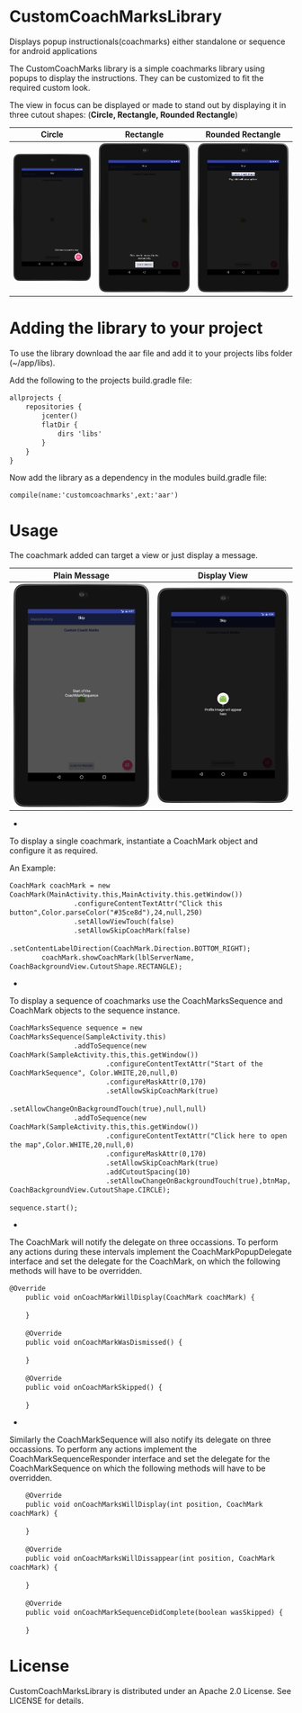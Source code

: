 # CustomCoachMarksLibrary
Displays popup instructionals(coachmarks) either standalone or sequence for android applications

The CustomCoachMarks library is a simple coachmarks library using popups to display the instructions. They can be customized to fit the required custom look.

The view in focus can be displayed or made to stand out by displaying it in three cutout shapes:
(**Circle, Rectangle, Rounded Rectangle**)

| Circle | Rectangle | Rounded Rectangle |
| --- | --- | --- |
| ![Circle style customcoachmarkslibrary](./CoachMarks5.png) | ![Rectangle style customcoachmarkslibrary](./CoachMarks4.png) | ![Rounded Rectangle style customcoachmarkslibrary](./CoachMarks2.png) |



Adding the library to your project
===
To use the library download the aar file and add it to your projects libs folder (~/app/libs).

Add the following to the projects build.gradle file:
~~~
allprojects {
    repositories {
        jcenter()
        flatDir {
            dirs 'libs'
        }
    }
}
~~~


Now add the library as a dependency in the modules build.gradle file:
~~~
compile(name:'customcoachmarks',ext:'aar')
~~~

Usage
===
The coachmark added can target a view or just display a message.

| Plain Message | Display View |
| --- | --- |
| ![Plain Message style customcoachmarkslibrary](./CoachMarks1.png) | ![Display View style customcoachmarkslibrary](./CoachMarks3.png) |

-
To display a single coachmark, instantiate a CoachMark object and configure it as required.

An Example:
~~~
CoachMark coachMark = new CoachMark(MainActivity.this,MainActivity.this.getWindow())
                .configureContentTextAttr("Click this button",Color.parseColor("#35ce8d"),24,null,250)
                .setAllowViewTouch(false)
                .setAllowSkipCoachMark(false)
                .setContentLabelDirection(CoachMark.Direction.BOTTOM_RIGHT);
        coachMark.showCoachMark(lblServerName, CoachBackgroundView.CutoutShape.RECTANGLE);
~~~


-
To display a sequence of coachmarks use the CoachMarksSequence and CoachMark objects to the sequence instance.

~~~
CoachMarksSequence sequence = new CoachMarksSequence(SampleActivity.this)
                .addToSequence(new CoachMark(SampleActivity.this,this.getWindow())
                        .configureContentTextAttr("Start of the CoachMarkSequence", Color.WHITE,20,null,0)
                        .configureMaskAttr(0,170)
                        .setAllowSkipCoachMark(true)
                        .setAllowChangeOnBackgroundTouch(true),null,null)
                .addToSequence(new CoachMark(SampleActivity.this,this.getWindow())
                        .configureContentTextAttr("Click here to open the map",Color.WHITE,20,null,0)
                        .configureMaskAttr(0,170)
                        .setAllowSkipCoachMark(true)
                        .addCutoutSpacing(10)
                        .setAllowChangeOnBackgroundTouch(true),btnMap, CoachBackgroundView.CutoutShape.CIRCLE);
                        
sequence.start();
~~~

-
The CoachMark will notify the delegate on three occassions. To perform any actions during these intervals implement the CoachMarkPopupDelegate interface and set the delegate for the CoachMark, on which the following methods will have to be overridden.

~~~
@Override
    public void onCoachMarkWillDisplay(CoachMark coachMark) {

    }

    @Override
    public void onCoachMarkWasDismissed() {

    }

    @Override
    public void onCoachMarkSkipped() {

    }
~~~

-
Similarly the CoachMarkSequence will also notify its delegate on three occassions. To perform any actions implement the CoachMarkSequenceResponder interface and set the delegate for the CoachMarkSequence on which the following methods will have to be overridden.

~~~
    @Override
    public void onCoachMarksWillDisplay(int position, CoachMark coachMark) {

    }

    @Override
    public void onCoachMarksWillDissappear(int position, CoachMark coachMark) {

    }

    @Override
    public void onCoachMarkSequenceDidComplete(boolean wasSkipped) {

    }
~~~


License
===
CustomCoachMarksLibrary is distributed under an Apache 2.0 License. See LICENSE for details.
